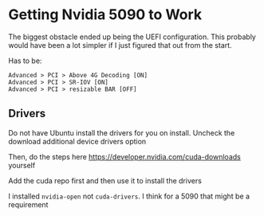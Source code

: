 # Getting Nvidia 5090 to Work

The biggest obstacle ended up being the UEFI configuration. This probably would have been a lot simpler if I just figured that out from the start. 

Has to be:
```
Advanced > PCI > Above 4G Decoding [ON]
Advanced > PCI > SR-IOV [ON]
Advanced > PCI > resizable BAR [OFF]
```

## Drivers

Do not have Ubuntu install the drivers for you on install. Uncheck the download additional device drivers option  

Then, do the steps here https://developer.nvidia.com/cuda-downloads yourself  

Add the cuda repo first and then use it to install the drivers  

I installed `nvidia-open` not `cuda-drivers`. I think for a 5090 that might be a requirement  


